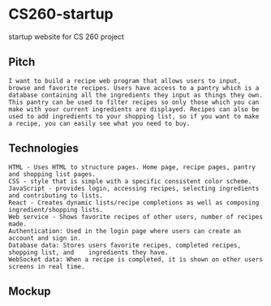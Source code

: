 # CS260-startup
startup website for CS 260 project

## Pitch
    I want to build a recipe web program that allows users to input, browse and favorite recipes. Users have access to a pantry which is a database containing all the ingredients they input as things they own. This pantry can be used to filter recipes so only those which you can make with your current ingredients are displayed. Recipes can also be used to add ingredients to your shopping list, so if you want to make a recipe, you can easily see what you need to buy.

## Technologies
    HTML - Uses HTML to structure pages. Home page, recipe pages, pantry and shopping list pages.
    CSS - style that is simple with a specific consistent color scheme.
    JavaScript - provides login, accessing recipes, selecting ingredients and contributing to lists.
    React - Creates dynamic lists/recipe completions as well as composing ingredient/shopping lists.
    Web service - Shows favorite recipes of other users, number of recipes made.
    Authentication: Used in the login page where users can create an account and sign in.
    Database data: Stores users favorite recipes, completed recipes, shopping list, and    ingredients they have.
    WebSocket data: When a recipe is completed, it is shown on other users screens in real time.

## Mockup
    